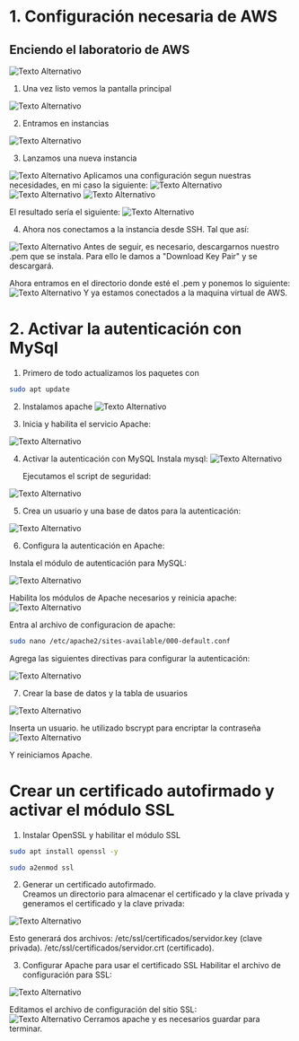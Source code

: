 # 1. Configuración necesaria de AWS

## Enciendo el laboratorio de AWS
<img src="imagenes/Im1.PNG" alt="Texto Alternativo">


1. Una vez listo vemos la pantalla principal
<img src="imagenes/Im2.PNG" alt="Texto Alternativo">

2. Entramos en instancias 
<img src="imagenes/Im3.PNG" alt="Texto Alternativo">

3. Lanzamos una nueva instancia
<img src="imagenes/Im4.PNG" alt="Texto Alternativo">
Aplicamos una configuración segun nuestras necesidades, en mi caso la siguiente:
<img src="imagenes/Im5.PNG" alt="Texto Alternativo">
<img src="imagenes/Im6.PNG" alt="Texto Alternativo">
<img src="imagenes/Im7.PNG" alt="Texto Alternativo">

El resultado sería el siguiente:
<img src="imagenes/Im8.PNG" alt="Texto Alternativo">

4. Ahora nos conectamos a la instancia desde SSH. Tal que así: 
<img src="imagenes/Im9.PNG" alt="Texto Alternativo">
Antes de seguir, es necesario, descargarnos nuestro .pem que se instala. Para ello le damos a "Download Key Pair" y se descargará.

Ahora entramos en el directorio donde esté el .pem y ponemos lo siguiente:
<img src="imagenes/Im10.PNG" alt="Texto Alternativo">
Y ya estamos conectados a la maquina virtual de AWS.

# 2. Activar la autenticación con MySql
1. Primero de todo actualizamos los paquetes con 
```bash
sudo apt update
```

2. Instalamos apache
   <img src="imagenes/Im11.PNG" alt="Texto Alternativo">

3. Inicia y habilita el servicio Apache:
  <img src="imagenes/Im12.PNG" alt="Texto Alternativo">

4.  Activar la autenticación con MySQL
    Instala mysql:
    <img src="imagenes/Im13.PNG" alt="Texto Alternativo">

    Ejecutamos el script de seguridad:
   <img src="imagenes/Im14.PNG" alt="Texto Alternativo">
   
5. Crea un usuario y una base de datos para la autenticación:
<img src="imagenes/Im15.PNG" alt="Texto Alternativo">

6. Configura la autenticación en Apache:

Instala el módulo de autenticación para MySQL:

<img src="imagenes/Im16.PNG" alt="Texto Alternativo">

Habilita los módulos de Apache necesarios y reinicia apache:
<img src="imagenes/Im17.PNG" alt="Texto Alternativo">

Entra al archivo de configuracion de apache:
```bash
sudo nano /etc/apache2/sites-available/000-default.conf
```
Agrega las siguientes directivas para configurar la autenticación:

<img src="imagenes/Im18.PNG" alt="Texto Alternativo">

7. Crear la base de datos y la tabla de usuarios
<img src="imagenes/Im19.PNG" alt="Texto Alternativo">

Inserta un usuario. he utilizado bscrypt para encriptar la contraseña
<img src="imagenes/Im20.PNG" alt="Texto Alternativo">

Y reiniciamos Apache.

# Crear un certificado autofirmado y activar el módulo SSL

1.  Instalar OpenSSL y habilitar el módulo SSL

  ```bash
sudo apt install openssl -y

  ```

  ```bash
sudo a2enmod ssl
  ```

2. Generar un certificado autofirmado. <br>
Creamos un directorio para almacenar el certificado y la clave privada y generamos el certificado y la clave privada:
<img src="imagenes/Im21.PNG" alt="Texto Alternativo">

Esto generará dos archivos:
/etc/ssl/certificados/servidor.key (clave privada).
/etc/ssl/certificados/servidor.crt (certificado).

3. Configurar Apache para usar el certificado SSL
Habilitar el archivo de configuración para SSL:
<img src="imagenes/Im22.PNG" alt="Texto Alternativo">

Editamos el archivo de configuración del sitio SSL:<br>
<img src="imagenes/Im23.PNG" alt="Texto Alternativo">
Cerramos apache y es necesarios guardar para terminar.
 




